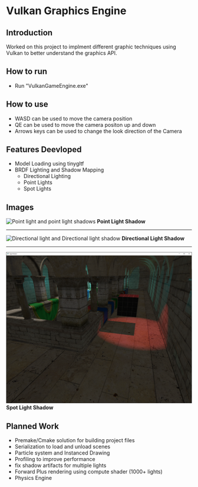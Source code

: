 # Vulkan Graphics Engine

## Introduction

Worked on this project to implment different graphic techniques using Vulkan to better understand the graphics API.

## How to run

- Run "VulkanGameEngine.exe"

## How to use

- WASD can be used to move the camera position
- QE can be used to move the camera positon up and down
- Arrows keys can be used to change the look direction of the Camera

## Features Deevloped

- Model Loading using tinygltf
- BRDF Lighting and Shadow Mapping
  - Directional Lighting
  - Point Lights
  - Spot Lights

## Images

![Point light and point light shadows](Assets/EngineImages/PointLightShadows.png)
**Point Light Shadow**

---

![Directional light and Directional light shadow](Assets/EngineImages/DirectionalLightShadow.png)
**Directional Light Shadow**

---

![Spot light and spot light shadows](Assets/EngineImages/SpotLightShadow.png)
**Spot Light Shadow**

## Planned Work

- Premake/Cmake solution for building project files
- Serialization to load and unload scenes
- Particle system and Instanced Drawing
- Profiling to improve performance
- fix shadow artifacts for multiple lights
- Forward Plus rendering using compute shader (1000+ lights)
- Physics Engine
